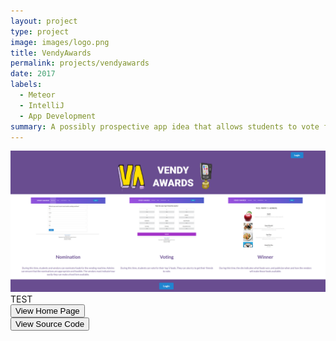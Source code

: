 ```yaml
---
layout: project
type: project
image: images/logo.png
title: VendyAwards
permalink: projects/vendyawards
date: 2017
labels:
  - Meteor
  - IntelliJ
  - App Development
summary: A possibly prospective app idea that allows students to vote for vending machine items.
---
```



<img class="ui image" src="../images/VAlanding.png" >
<br>
TEST

<div class="ui large buttons">
  <button class="ui button" href="https://vendyawards.github.io">View Home Page</button>
  <div class="or"></div>
  <button class="ui button" href="https://github.com/vendyawards/vendyawards">View Source Code</button>
</div>
